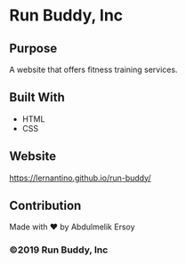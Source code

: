 # Run Buddy, Inc

## Purpose

A website that offers fitness training services. 

## Built With

* HTML
* CSS

## Website
https://lernantino.github.io/run-buddy/


## Contribution
Made with ❤️ by Abdulmelik Ersoy

### ©️2019 Run Buddy, Inc 
